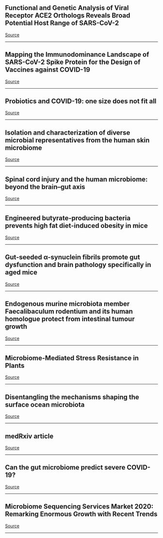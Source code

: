 ## Functional and Genetic Analysis of Viral Receptor ACE2 Orthologs Reveals Broad Potential Host Range of SARS-CoV-2

[Source](https://www.biorxiv.org/content/10.1101/2020.04.22.046565v2.abstract)

---

## Mapping the Immunodominance Landscape of SARS-CoV-2 Spike Protein for the Design of Vaccines against COVID-19

[Source](https://www.biorxiv.org/content/10.1101/2020.04.23.056853v2)

---

## Probiotics and COVID-19: one size does not fit all

[Source](https://www.thelancet.com/pdfs/journals/langas/PIIS2468-1253(20)30122-9.pdf)

---

## Isolation and characterization of diverse microbial representatives from the human skin microbiome

[Source](https://microbiomejournal.biomedcentral.com/articles/10.1186/s40168-020-00831-y)

---

## Spinal cord injury and the human microbiome: beyond the brain–gut axis

[Source](https://thejns.org/focus/view/journals/neurosurg-focus/46/3/article-pE11.xml)

---

## Engineered butyrate-producing bacteria prevents high fat diet-induced obesity in mice 

[Source](https://microbialcellfactories.biomedcentral.com/articles/10.1186/s12934-020-01350-z)

---

## Gut-seeded α-synuclein fibrils promote gut dysfunction and brain pathology specifically in aged mice

[Source](https://www.nature.com/articles/s41593-020-0589-7)

---

## Endogenous murine microbiota member Faecalibaculum rodentium and its human homologue protect from intestinal tumour growth

[Source](https://www.nature.com/articles/s41564-019-0649-5)

---

## Microbiome-Mediated Stress Resistance in Plants

[Source](https://www.cell.com/trends/plant-science/fulltext/S1360-1385(20)30114-X)

---

## Disentangling the mechanisms shaping the surface ocean microbiota

[Source](https://microbiomejournal.biomedcentral.com/articles/10.1186/s40168-020-00827-8)

---

## medRxiv article

[Source](https://doi.org/10.1101/2020.04.22.20076091)

---

## Can the gut microbiome predict severe COVID-19?

[Source](https://www.news-medical.net/news/20200427/Gut-microbiota-could-predict-severity-of-COVID-19.aspx)

---

## Microbiome Sequencing Services Market 2020: Remarking Enormous Growth with Recent Trends

[Source](https://latestherald.com/2020/04/26/microbiome-sequencing-services-market-2020-remarking-enormous-growth-with-recent-trends-clinical-microbiomicsmolzymzymo-researchrancho-biosciencesmicrobiome-therapeutics/)

---

